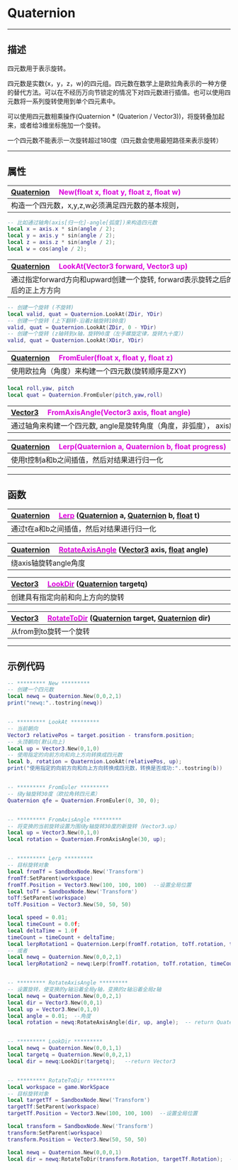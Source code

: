 # Quaternion
------------------------------------------------------------------------------------------
## 描述

四元数用于表示旋转。

四元数是实数{x，y，z，w}的四元组。四元数在数学上是欧拉角表示的一种方便的替代方法。可以在不经历万向节锁定的情况下对四元数进行插值。也可以使用四元数将一系列旋转使用到单个四元素中。

可以使用四元数相乘操作(Quaternion * (Quaterion / Vector3))，将旋转叠加起来，或者给3维坐标施加一个旋转。

一个四元数不能表示一次旋转超过180度（四元数会使用最短路径来表示旋转）

------------------------------------------------------------------------------------------
## 属性

|<div style="width:700px">[Quaternion](/Api/DataType/Quaternion.md) &emsp;<font color="dd00dd">New(float x, float y, float z, float w)</font></div>|
|:---|
|构造一个四元数，x,y,z,w必须满足四元数的基本规则，
```lua
-- 比如通过轴角(axis[归一化]-angle[弧度])来构造四元数
local x = axis.x * sin(angle / 2); 
local y = axis.y * sin(angle / 2); 
local z = axis.z * sin(angle / 2);
local w = cos(angle / 2);
```


|<div style="width:700px">[Quaternion](/Api/DataType/Quaternion.md) &emsp;<font color="dd00dd">LookAt(Vector3 forward, Vector3 up)</font></div>|
|:---|
|通过指定forward方向和upward创建一个旋转, forward表示旋转之后的正前方方向，up表示旋转之后的正上方方向|
```lua
-- 创建一个旋转 (不旋转)
local valid, quat = Quaternion.LookAt(ZDir, YDir)
-- 创建一个旋转 (上下翻转-沿着z轴旋转180度)
valid, quat = Quaternion.LookAt(ZDir, 0 - YDir)
-- 创建一个旋转 (z轴转到x轴，旋转90度（左手螺旋定律，旋转九十度）)
valid, quat = Quaternion.LookAt(XDir, YDir)
```

|<div style="width:700px">[Quaternion](/Api/DataType/Quaternion.md) &emsp;<font color="dd00dd">FromEuler(float x, float y, float z)</font></div>|
|:---|
|使用欧拉角（角度）来构建一个四元数(旋转顺序是ZXY)|
```lua
local roll,yaw, pitch
local quat = Quaternion.FromEuler(pitch,yaw,roll)
```

|<div style="width:700px">[Vector3](/Api/DataType/Vector3.md) &emsp;<font color="dd00dd">FromAxisAngle(Vector3 axis, float angle)</font></div>|
|:---|
|通过轴角来构建一个四元数, angle是旋转角度（角度，非弧度）， axis旋转轴（需要归一化）|


|<div style="width:700px">[Quaternion](/Api/DataType/Quaternion.md) &emsp;<font color="dd00dd">Lerp(Quaternion a, Quaternion b, float progress)</font></div>|
|:---|
|使用t控制a和b之间插值，然后对结果进行归一化|

------------------------------------------------------------------------------------------
## 函数
|<div style="width:700px">[Quaternion](/Api/DataType/Quaternion.md) &emsp;[<font color="dd00dd">Lerp</font>](/Api/DataType/Quaternion_F/Lerp.md) ([Quaternion](/Api/DataType/Quaternion.md) a, [Quaternion](/Api/DataType/Quaternion.md) b, [float](/Api/DataType/Number.md) t)</div>|
|:---|
|通过t在a和b之间插值，然后对结果进行归一化|

| <div style="width:700px">[Quaternion](/Api/DataType/Quaternion.md) &emsp;[<font color="dd00dd">RotateAxisAngle</font>](/Api/DataType/Quaternion_F/RotateAxisAngle.md) ([Vector3](/Api/DataType/Vector3.md) axis, [float](/Api/DataType/Number.md) angle)</div> |
| :----------------------------------------------------------- |
| 绕axis轴旋转angle角度                                        |

|<div style="width:700px">[Vector3](/Api/DataType/Vector3.md) &emsp;[<font color="dd00dd">LookDir</font>](/Api/DataType/Quaternion_F/LookDir.md) ([Quaternion](/Api/DataType/Quaternion.md) targetq)</div>|
|:---|
|创建具有指定向前和向上方向的旋转|

|<div style="width:700px">[Vector3](/Api/DataType/Vector3.md) &emsp;[<font color="dd00dd">RotateToDir</font>](/Api/DataType/Quaternion_F/RotateToDir.md) ([Quaternion](/Api/DataType/Quaternion.md) target, [Quaternion](/Api/DataType/Quaternion.md) dir)</div>|
|:---|
|从from到to旋转一个旋转|

------------------------------------------------------------------------------------------
## 示例代码

```lua
-- ********* New *********
-- 创建一个四元数
local newq = Quaternion.New(0,0,2,1)
print("newq:"..tostring(newq))


-- ********* LookAt *********
-- 当前朝向
Vector3 relativePos = target.position - transform.position;
-- 头顶朝向(默认向上)  
local up = Vector3.New(0,1,0)
-- 使用指定的向前方向和向上方向转换成四元数                                
local b, rotation = Quaternion.LookAt(relativePos, up);
print("使用指定的向前方向和向上方向转换成四元数，转换是否成功:"..tostring(b))


-- ********* FromEuler *********
-- 绕y轴旋转30度（欧拉角转四元素）
Quaternion qfe = Quaternion.FromEuler(0, 30, 0);


-- ********* FromAxisAngle *********
-- 将变换的当前旋转设置为围绕y轴旋转30度的新旋转（Vector3.up）
local up = Vector3.New(0,1,0)
local rotation = Quaternion.FromAxisAngle(30, up);


-- ********* Lerp *********
-- 目标旋转对象
local fromTf = SandboxNode.New('Transform')
fromTf:SetParent(workspace)
fromTf.Position = Vector3.New(100, 100, 100)  --设置全局位置
local toTf = SandboxNode.New('Transform')
toTf:SetParent(workspace)
toTf.Position = Vector3.New(50, 50, 50)

local speed = 0.01;
local timeCount = 0.0f;
local deltaTime = 1.0f
timeCount = timeCount + deltaTime;
local lerpRotation1 = Quaternion.Lerp(fromTf.rotation, toTf.rotation, timeCount * speed);
-- 或者
local newq = Quaternion.New(0,0,2,1)
local lerpRotation2 = newq:Lerp(fromTf.rotation, toTf.rotation, timeCount * speed);


-- ********* RotateAxisAngle *********
-- 设置旋转，使变换的y轴沿着全局y轴，变换的z轴沿着全局z轴
local newq = Quaternion.New(0,0,2,1)
local dir = Vector3.New(0,0,1)
local up = Vector3.New(0,1,0)
local angle = 0.01;  --角度
local rotation = newq:RotateAxisAngle(dir, up, angle);  -- return Quaternion


-- ********* LookDir *********
local newq = Quaternion.New(0,0,1,1)
local targetq = Quaternion.New(0,0,2,1)
local dir = newq:LookDir(targetq);   --return Vector3


-- ********* RotateToDir *********
local workspace = game.WorkSpace
-- 目标旋转对象
local targetTf = SandboxNode.New('Transform')
targetTf:SetParent(workspace)
targetTf.Position = Vector3.New(100, 100, 100)  --设置全局位置

local transform = SandboxNode.New('Transform')
transform:SetParent(workspace)
transform.Position = Vector3.New(50, 50, 50)

local newq = Quaternion.New(0,0,0,1)
local dir = newq:RotateToDir(transform.Rotation, targetTf.Rotation);  --return Vector3

```